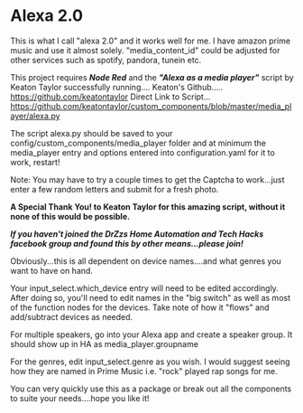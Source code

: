 # Alexa 2.0

This is what I call "alexa 2.0" and it works well for me. I have amazon prime music and use it almost solely. "media_content_id" could be adjusted for other services such as spotify, pandora, tunein etc.

This project requires ***Node Red*** and the ***"Alexa as a media player"*** script by Keaton Taylor successfully running....
Keaton's Github..... https://github.com/keatontaylor
Direct Link to Script... https://github.com/keatontaylor/custom_components/blob/master/media_player/alexa.py

The script alexa.py should be saved to your config/custom_components/media_player folder
and at minimum the media_player entry and options entered into configuration.yaml for it to work, restart!

Note: You may have to try a couple times to get the Captcha to work...just enter a few random letters and submit for a fresh photo.

**A Special Thank You! to Keaton Taylor for this amazing script, without it none of this would be possible.**

***If you haven't joined the DrZzs Home Automation and Tech Hacks facebook group and found this by other means...please join!***

Obviously...this is all dependent on device names....and what genres you want to have on hand.

Your input_select.which_device entry will need to be edited accordingly. After doing so, you'll need to edit names in the "big switch" as well as most of the function nodes for the devices. Take note of how it "flows" and add/subtract devices as needed.

For multiple speakers, go into your Alexa app and create a speaker group. It should show up in HA as media_player.groupname

For the genres, edit input_select.genre as you wish. I would suggest seeing how they are named in Prime Music i.e. "rock" played rap songs for me.

You can very quickly use this as a package or break out all the components to suite your needs....hope you like it!























